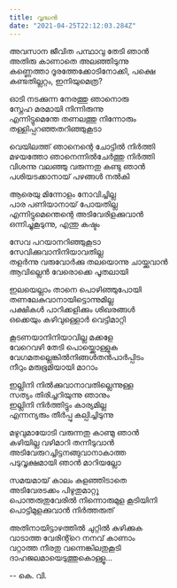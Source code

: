 ```yaml
---
title: വൃദ്ധൻ
date: "2021-04-25T22:12:03.284Z"
---
```


അവസാന ജീവിത പന്ഥാവു തേടി ഞാൻ  
അതിരു കാണാതെ അലഞ്ഞിടുന്നു  
കണ്ണെത്താ ദൂരത്തേക്കോടിനോക്കി, പക്ഷെ  
കണ്ടതില്ലറ്റം, ഇനിയുമെത്ര?

ഓടി നടക്കുന്ന നേരത്തു ഞാനൊരു  
സ്നേഹ മരമായി നിന്നിരുന്നു  
എന്നിട്ടുമെന്തേ തണലത്തു നിന്നോരും  
തള്ളിപ്പറഞ്ഞതറിഞ്ഞുകൂടാ  

വെയിലത്ത് ഞാനെന്റെ ചോട്ടിൽ നിർത്തി  
മഴയത്തോ ഞാനെന്നിൽചേർത്തു നിർത്തി  
വിശന്നു വലഞ്ഞു വരുന്നതു കണ്ടു ഞാൻ  
പശിയടക്കാനായ് പഴങ്ങൾ നൽകി  

ആരെയു മിന്നോളം നോവിച്ചില്ല  
പാര പണിയാനായ് പോയതില്ല  
എന്നിട്ടുമെന്തെന്റെ അടിവേരിളക്കുവാൻ  
ഒന്നിച്ചുകൂടുന്നു, എന്തു കഷ്ടം  

സേവ പറയാനറിഞ്ഞുകൂടാ  
സേവിക്കുവാനിനിയാവതില്ല  
തളർന്നു വരുവോർക്കു തലയൊന്നു ചായ്ക്കുവാൻ  
ആവില്ലെൻ വേരൊക്കെ പൂതലായി  

ഇലയെല്ലാം താനെ പൊഴിഞ്ഞുപോയി  
തണലേകുവാനായിട്ടൊന്നുമില്ല  
പക്ഷികൾ പാറിക്കളിക്കും ശിഖരങ്ങൾ  
ഒക്കെയും കഴിവുള്ളൊർ വെട്ടിമാറ്റി  

കൂടണയാനിനിയാവില്ല മക്കളേ  
വേറെവഴി തേടി പൊയ്ക്കൊള്ളുക  
വേഗമതല്ലെങ്കിൽനിങ്ങൾതൻപാർപ്പിടം  
നീറും മരുഭൂമിയായി മാറാം  

ഇല്ലിനി നിൽക്കുവാനാവതില്ലെന്നുള്ള  
സത്യം തിരിച്ചറിയുന്നു ഞാനും  
ഇല്ലിനി നിർത്തിട്ടും കാര്യമില്ല  
എന്നന്യരും തീർപ്പു കല്പിച്ചിടുന്നു  

മഴുവുമായോടി വരുന്നതു കാണ്മു ഞാൻ  
കഴിയില്ല വഴിമാറി തന്നീടുവാൻ  
അടിവേരുറച്ചിട്ടനങ്ങുവാനാകാത്ത  
പടുവൃക്ഷമായി ഞാൻ മാറിയല്ലോ  

സമയമായ് കാലം കളഞ്ഞിടാതെ  
അടിവേരടക്കം പിഴുതുമാറ്റൂ  
പൊന്തരുതുവേരിൽ നിന്നൊരുമുള കൂടിയിനി  
പൊട്ടിമുളക്കുവാൻ നിർത്തരുത്  

അതിനായിട്ടാഴത്തിൽ ചുറ്റിൽ കുഴിക്കുക  
വാടാത്ത വേരിന്റ്റെ നനവ് കാണാം  
വറ്റാത്ത നീരതു വന്നെങ്കിലതുകൂടി  
ദാഹജലമായെടുത്തുകൊള്ളൂ...

--
കെ. വി.
